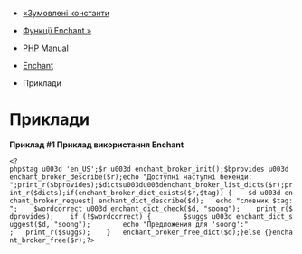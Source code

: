 - [«Зумовлені константи](enchant.constants.md)
- [Функції Enchant »](ref.enchant.md)

- [PHP Manual](index.md)
- [Enchant](book.enchant.md)
- Приклади

# Приклади

**Приклад #1 Приклад використання Enchant**

` <?php$tag u003d 'en_US';$r u003d enchant_broker_init();$bprovides u003d enchant_broker_describe($r);echo "Доступні наступні бекенди:
";print_r($bprovides);$dictsu003du003denchant_broker_list_dicts($r);print_r($dicts);if(enchant_broker_dict_exists($r,$tag)) {    $d u003d enchant_broker_request| enchant_dict_describe($d);   echo "словник $tag:
";    $wordcorrect u003d enchant_dict_check($d, "soong");    print_r($dprovides);    if (!$wordcorrect) {        $suggs u003d enchant_dict_suggest($d, "soong");        echo "Предложения для 'soong':" ;   print_r($suggs);    }   enchant_broker_free_dict($d);}else {}enchant_broker_free($r);?> `
